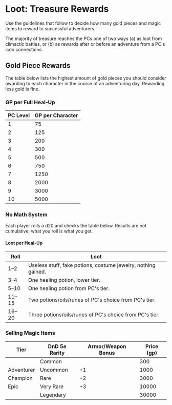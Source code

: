 # Loot: Treasure Rewards

Use the guidelines that follow to decide how many gold pieces and magic items to reward to successful adventurers.

The majority of treasure reaches the PCs one of two ways (a) as loot from climactic battles, or (b) as rewards after or before an adventure from a PC's icon connections.

## Gold Piece Rewards

The table below lists the highest amount of gold pieces you should consider awarding to each character in the course of an adventuring day. Rewarding less gold is fine.

### GP per Full Heal-Up

| **PC Level** | **GP per Character** |
| --- | --- |
| 1 | 75 |
| 2 | 125 |
| 3 | 200 |
| 4 | 300 |
| 5 | 500 |
| 6 | 750 |
| 7 | 1250 |
| 8 | 2000 |
| 9 | 3000 |
| 10 | 5000 |

### No Math System

Each player rolls a d20 and checks the table below. Results are not cumulative; what you roll is what you get.

#### Loot per Heal-Up

| **Roll** | **Loot** |
| --- | --- |
| 1–2 | Useless stuff, fake potions, costume jewelry, nothing gained. |
| 3–4 | One healing potion, lower tier. |
| 5–10 | One healing potion from PC's tier. |
| 11–15 | Two potions/oils/runes of PC's choice from PC's tier. |
| 16–20 | Three potions/oils/runes of PC's choice from PC's tier. |

### Selling Magic Items

| Tier | DnD 5e Rarity | Armor/Weapon Bonus | Price (gp) |
| ---- | ------------- | ------------------ | ---------- |
| | Common | | 300 |
| Adventurer | Uncommon | +1 | 1000 |
| Champion | Rare | +2 | 3000 |
| Epic | Very Rare | +3 | 10000 |
| | Legendary | | 30000 |
